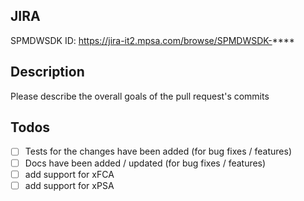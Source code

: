 ## JIRA

SPMDWSDK ID: https://jira-it2.mpsa.com/browse/SPMDWSDK-****

## Description

Please describe the overall goals of the pull request's commits

## Todos

- [ ] Tests for the changes have been added (for bug fixes / features)
- [ ] Docs have been added / updated (for bug fixes / features)
- [ ] add support for xFCA
- [ ] add support for xPSA
